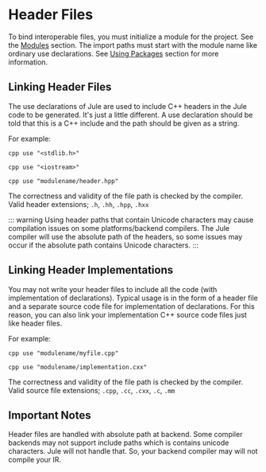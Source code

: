 # Header Files

To bind interoperable files, you must initialize a module for the project. See the [Modules](/packages/modules/) section. The import paths must start with the module name like ordinary use declarations. See [Using Packages](/packages/using-packages) section for more information.

## Linking Header Files
The use declarations of Jule are used to include C++ headers in the Jule code to be generated. It's just a little different. A use declaration should be told that this is a C++ include and the path should be given as a string.

For example:
```jule
cpp use "<stdlib.h>"
```
```jule
cpp use "<iostream>"
```
```jule
cpp use "modulename/header.hpp"
```
The correctness and validity of the file path is checked by the compiler.
Valid header extensions; `.h`, `.hh`, `.hpp`, `.hxx`

::: warning
Using header paths that contain Unicode characters may cause compilation issues on some platforms/backend compilers. The Jule compiler will use the absolute path of the headers, so some issues may occur if the absolute path contains Unicode characters.
:::

## Linking Header Implementations
You may not write your header files to include all the code (with implementation of declarations). Typical usage is in the form of a header file and a separate source code file for implementation of declarations. For this reason, you can also link your implementation C++ source code files just like header files.

For example:
```jule
cpp use "modulename/myfile.cpp"
```
```jule
cpp use "modulename/implementation.cxx"
```
The correctness and validity of the file path is checked by the compiler.
Valid source file extensions; `.cpp`, `.cc`, `.cxx`, `.c`, `.mm`

## Important Notes

Header files are handled with absolute path at backend. Some compiler backends may not support include paths which is contains unicode characters. Jule will not handle that. So, your backend compiler may will not compile your IR.